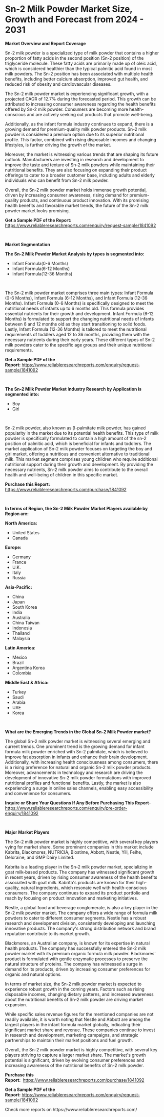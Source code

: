 <p><h1>Sn-2 Milk Powder Market Size, Growth and Forecast from 2024 - 2031</h1></p><p><strong>Market Overview and Report Coverage</strong></p>
<p><p>Sn-2 milk powder is a specialized type of milk powder that contains a higher proportion of fatty acids in the second position (Sn-2 position) of the triglyceride molecule. These fatty acids are primarily made up of oleic acid, which is considered healthier than the typical palmitic acid found in most milk powders. The Sn-2 position has been associated with multiple health benefits, including better calcium absorption, improved gut health, and reduced risk of obesity and cardiovascular diseases.</p><p>The Sn-2 milk powder market is experiencing significant growth, with a projected CAGR of 12.7% during the forecasted period. This growth can be attributed to increasing consumer awareness regarding the health benefits offered by Sn-2 milk powder. Consumers are becoming more health-conscious and are actively seeking out products that promote well-being.</p><p>Additionally, as the infant formula industry continues to expand, there is a growing demand for premium-quality milk powder products. Sn-2 milk powder is considered a premium option due to its superior nutritional profile. This factor, combined with rising disposable incomes and changing lifestyles, is further driving the growth of the market.</p><p>Moreover, the market is witnessing various trends that are shaping its future outlook. Manufacturers are investing in research and development to improve the taste and texture of Sn-2 milk powders while maintaining their nutritional benefits. They are also focusing on expanding their product offerings to cater to a broader customer base, including adults and elderly individuals who can benefit from Sn-2 milk powder.</p><p>Overall, the Sn-2 milk powder market holds immense growth potential, driven by increasing consumer awareness, rising demand for premium-quality products, and continuous product innovation. With its promising health benefits and favorable market trends, the future of the Sn-2 milk powder market looks promising.</p></p>
<p><strong>Get a Sample PDF of the Report:</strong> <a href="https://www.reliableresearchreports.com/enquiry/request-sample/1841092">https://www.reliableresearchreports.com/enquiry/request-sample/1841092</a></p>
<p>&nbsp;</p>
<p><strong>Market Segmentation</strong></p>
<p><strong>The Sn-2 Milk Powder Market Analysis by types is segmented into:</strong></p>
<p><ul><li>Infant Formula(0-6 Months)</li><li>Infant Formula(6-12 Months)</li><li>Infant Formula(12-36 Months)</li></ul></p>
<p>&nbsp;</p>
<p><p>The Sn-2 milk powder market comprises three main types: Infant Formula (0-6 Months), Infant Formula (6-12 Months), and Infant Formula (12-36 Months). Infant Formula (0-6 Months) is specifically designed to meet the nutritional needs of infants up to 6 months old. This formula provides essential nutrients for their growth and development. Infant Formula (6-12 Months) is formulated to support the changing nutritional needs of infants between 6 and 12 months old as they start transitioning to solid foods. Lastly, Infant Formula (12-36 Months) is tailored to meet the nutritional requirements of toddlers aged 12 to 36 months, providing them with the necessary nutrients during their early years. These different types of Sn-2 milk powders cater to the specific age groups and their unique nutritional requirements.</p></p>
<p><strong>Get a Sample PDF of the Report:</strong>&nbsp;<a href="https://www.reliableresearchreports.com/enquiry/request-sample/1841092">https://www.reliableresearchreports.com/enquiry/request-sample/1841092</a></p>
<p>&nbsp;</p>
<p><strong>The Sn-2 Milk Powder Market Industry Research by Application is segmented into:</strong></p>
<p><ul><li>Boy</li><li>Girl</li></ul></p>
<p>&nbsp;</p>
<p><p>Sn-2 milk powder, also known as β-palmitate milk powder, has gained popularity in the market due to its potential health benefits. This type of milk powder is specifically formulated to contain a high amount of the sn-2 position of palmitic acid, which is beneficial for infants and toddlers. The market application of Sn-2 milk powder focuses on targeting the boy and girl market, offering a nutritious and convenient alternative to traditional milk. This market segment comprises young children who require additional nutritional support during their growth and development. By providing the necessary nutrients, Sn-2 milk powder aims to contribute to the overall health and well-being of children in this specific market.</p></p>
<p><strong>Purchase this Report:</strong>&nbsp; <a href="https://www.reliableresearchreports.com/purchase/1841092">https://www.reliableresearchreports.com/purchase/1841092</a></p>
<p>&nbsp;</p>
<p><strong>In terms of Region, the Sn-2 Milk Powder Market Players available by Region are:</strong></p>
<p>
    <p> <strong> North America: </strong>
        <ul>
            <li>United States</li>
            <li>Canada</li>
        </ul>
        </p> 
    <p> <strong> Europe: </strong>
        <ul>
            <li>Germany</li>
            <li>France</li>
            <li>U.K.</li>
            <li>Italy</li>
            <li>Russia</li>
        </ul>
        </p> 
    <p> <strong> Asia-Pacific: </strong>
        <ul>
            <li>China</li>
            <li>Japan</li>
            <li>South Korea</li>
            <li>India</li>
            <li>Australia</li>
            <li>China Taiwan</li>
            <li>Indonesia</li>
            <li>Thailand</li>
            <li>Malaysia</li>
        </ul>
        </p> 
    <p> <strong> Latin America: </strong>
        <ul>
            <li>Mexico</li>
            <li>Brazil</li>
            <li>Argentina Korea</li>
            <li>Colombia</li>
        </ul>
        </p> 
    <p> <strong> Middle East & Africa: </strong>
        <ul>
            <li>Turkey</li>
            <li>Saudi</li>
            <li>Arabia</li>
            <li>UAE</li>
            <li>Korea</li>
        </ul>
    </p>
    </p>
<p>&nbsp;</p>
<p><strong>What are the Emerging Trends in the Global Sn-2 Milk Powder market?</strong></p>
<p><p>The global Sn-2 milk powder market is witnessing several emerging and current trends. One prominent trend is the growing demand for infant formula milk powder enriched with Sn-2 palmitate, which is believed to improve fat absorption in infants and enhance their brain development. Additionally, with increasing health consciousness among consumers, there is a rising preference for natural and organic Sn-2 milk powder products. Moreover, advancements in technology and research are driving the development of innovative Sn-2 milk powder formulations with improved nutritional profiles and functional benefits. Lastly, the market is also experiencing a surge in online sales channels, enabling easy accessibility and convenience for consumers.</p></p>
<p><strong>Inquire or Share Your Questions If Any Before Purchasing This Report</strong>- <a href="https://www.reliableresearchreports.com/enquiry/pre-order-enquiry/1841092">https://www.reliableresearchreports.com/enquiry/pre-order-enquiry/1841092</a></p>
<p>&nbsp;</p>
<p><strong>Major Market Players</strong></p>
<p><p>The Sn-2 milk powder market is highly competitive, with several key players vying for market share. Some prominent companies in this market include Kabrita, Blackmores, NUTRICIA, Biostime, Abbott, Nestle, Yili, Feihe, Deloraine, and GMP Dairy Limited.</p><p>Kabrita is a leading player in the Sn-2 milk powder market, specializing in goat milk-based products. The company has witnessed significant growth in recent years, driven by rising consumer awareness of the health benefits associated with goat milk. Kabrita's products are known for their high-quality, natural ingredients, which resonate well with health-conscious consumers. The company continues to expand its product portfolio and reach by focusing on product innovation and marketing initiatives.</p><p>Nestle, a global food and beverage conglomerate, is also a key player in the Sn-2 milk powder market. The company offers a wide range of formula milk powders to cater to different consumer segments. Nestle has a robust research and development division, consistently developing and launching innovative products. The company's strong distribution network and brand reputation contribute to its market growth.</p><p>Blackmores, an Australian company, is known for its expertise in natural health products. The company has successfully entered the Sn-2 milk powder market with its premium organic formula milk powder. Blackmores' product is formulated with gentle enzymatic processes to preserve the natural structure of proteins. The company has witnessed a surge in demand for its products, driven by increasing consumer preferences for organic and natural options.</p><p>In terms of market size, the Sn-2 milk powder market is expected to experience robust growth in the coming years. Factors such as rising disposable incomes, changing dietary patterns, and increased awareness about the nutritional benefits of Sn-2 milk powder are driving market expansion.</p><p>While specific sales revenue figures for the mentioned companies are not readily available, it is worth noting that Nestle and Abbott are among the largest players in the infant formula market globally, indicating their significant market share and revenue. These companies continue to invest in research and development, marketing campaigns, and strategic partnerships to maintain their market positions and fuel growth.</p><p>Overall, the Sn-2 milk powder market is highly competitive, with several key players striving to capture a larger market share. The market's growth potential is significant, driven by evolving consumer preferences and increasing awareness of the nutritional benefits of Sn-2 milk powder.</p></p>
<p><strong>Purchase this Report:</strong>&nbsp;&nbsp;<a href="https://www.reliableresearchreports.com/purchase/1841092">https://www.reliableresearchreports.com/purchase/1841092</a></p>
<p></p>
<p><strong>Get a Sample PDF of the Report:</strong>&nbsp;<a href="https://www.reliableresearchreports.com/enquiry/request-sample/1841092">https://www.reliableresearchreports.com/enquiry/request-sample/1841092</a></p>
<p>Check more reports on https://www.reliableresearchreports.com/</p>